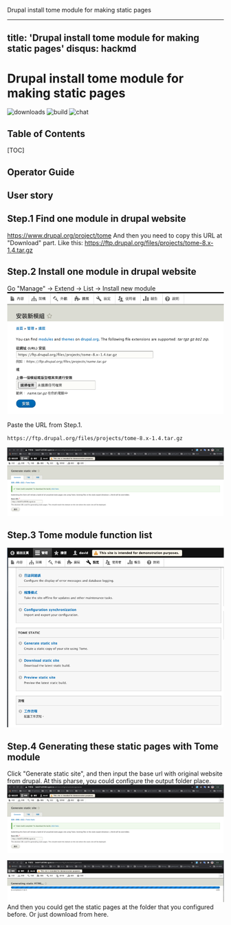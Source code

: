 Drupal install tome module for making static pages

---
title: 'Drupal install tome module for making static pages'
disqus: hackmd
---

Drupal install tome module for making static pages
===
![downloads](https://img.shields.io/github/downloads/atom/atom/total.svg)
![build](https://img.shields.io/appveyor/ci/:user/:repo.svg)
![chat](https://img.shields.io/discord/:serverId.svg)

## Table of Contents

[TOC]

## Operator Guide

User story
---

Step.1 Find one module in drupal website
---

https://www.drupal.org/project/tome
And then you need to copy this URL at "Download" part.
Like this: https://ftp.drupal.org/files/projects/tome-8.x-1.4.tar.gz

Step.2 Install one module in drupal website
---

Go "Manage" -> Extend -> List -> Install new module
![drupal_install_tome_module](pics/drupal_install_tome_module.png)

Paste the URL from Step.1.
```gherkin=
https://ftp.drupal.org/files/projects/tome-8.x-1.4.tar.gz
```
![drupal_static_page_base_url](pics/drupal_static_page_base_url.png)


Step.3 Tome module function list
---

![drupal_tome_module_list](pics/drupal_tome_module_list.png)


Step.4 Generating these static pages with Tome module
---

Click "Generate static site", and then input the base url with original website from drupal.
At this pharse, you could configure the output folder place.
![drupal_static_page_base_url](pics/drupal_static_page_base_url.png)

![drupal_static_page_generating](pics/drupal_static_page_generating.png)
And then you could get the static pages at the folder that you configured before. Or just download from here.


